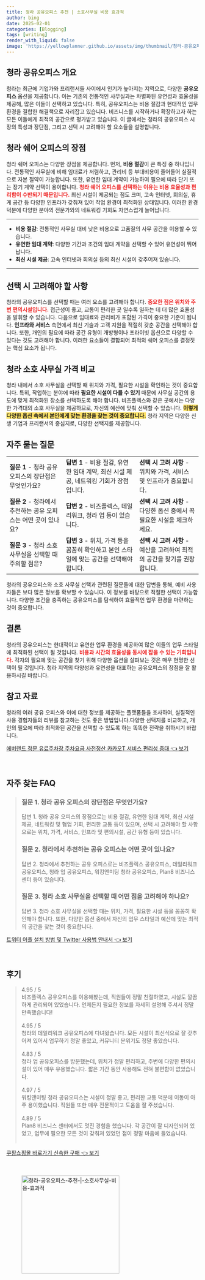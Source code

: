 ```yaml
---
title: 청라 공유오피스 추천 | 소호사무실 비용 효과적
author: bing
date: 2025-02-01
categories: [Blogging]
tags: [writing]
render_with_liquid: false
image: 'https://yellowplanner.github.io/assets/img/thumbnail/청라-공유오피스-추천-|-소호사무실-비용-효과적.webp'
---
```



<h2 id='청라 공유오피스 개요'>청라 공유오피스 개요</h2>

<p>청라는 최근에 기업가와 프리랜서들 사이에서 인기가 높아지는 지역으로, 다양한 <b>공유오피스</b> 옵션을 제공합니다. 이는 기존의 전통적인 사무실과는 차별화된 유연성과 효율성을 제공해, 많은 이들이 선택하고 있습니다. 특히, 공유오피스는 비용 절감과 현대적인 업무 환경을 결합한 해결책으로 자리잡고 있습니다. 비즈니스를 시작하거나 확장하고자 하는 모든 이들에게 최적의 공간으로 평가받고 있습니다. 이 글에서는 청라의 공유오피스 시장의 특성과 장단점, 그리고 선택 시 고려해야 할 요소들을 설명합니다.</p>

<h2 id='청라 쉐어 오피스의 장점'>청라 쉐어 오피스의 장점</h2>

<p>청라 쉐어 오피스는 다양한 장점을 제공합니다. 먼저, <b>비용 절감</b>이 큰 특징 중 하나입니다. 전통적인 사무실에 비해 임대료가 저렴하고, 관리비 등 부대비용이 줄어들어 실질적으로 자본 절약이 가능합니다. 또한, 유연한 임대 계약이 가능하여 필요에 따라 단기 또는 장기 계약 선택이 용이합니다. <b><span style="color: #ee2323;">청라 쉐어 오피스를 선택하는 이유는 비용 효율성과 편리함이 수반되기 때문입니다.</span></b> 최신 시설이 제공되는 점도 크며, 고속 인터넷, 회의실, 휴게 공간 등 다양한 인프라가 갖춰져 있어 작업 환경이 최적화된 상태입니다. 이러한 환경 덕분에 다양한 분야의 전문가와의 네트워킹 기회도 자연스럽게 늘어납니다.</p>

<hr />

<ul>
    <li><b>비용 절감</b>: 전통적인 사무실 대비 낮은 비용으로 고품질의 사무 공간을 이용할 수 있습니다.</li>
    <li><b>유연한 임대 계약</b>: 다양한 기간과 조건의 임대 계약을 선택할 수 있어 유연성이 뛰어납니다.</li>
    <li><b>최신 시설 제공</b>: 고속 인터넷과 회의실 등의 최신 시설이 갖추어져 있습니다.</li>
</ul>

<hr />

<h2 id='선택 시 고려해야 할 사항'>선택 시 고려해야 할 사항</h2>

<p>청라의 공유오피스를 선택할 때는 여러 요소를 고려해야 합니다. <b><span style="color: #ee2323;">중요한 점은 위치와 주변 편의시설입니다.</span></b> 접근성이 좋고, 교통이 편리한 곳 일수록 일하는 데 더 많은 효율성을 발휘할 수 있습니다. 다음으로 임대료와 관리비가 포함된 가격이 중요한 기준이 됩니다. <b>인프라와 서비스</b> 측면에서 최신 기술과 고객 지원을 적절히 갖춘 공간을 선택해야 합니다. 또한, 개인의 필요에 따라 공간 유형이 개방형이나 프라이빗 옵션으로 다양할 수 있다는 것도 고려해야 합니다. 이러한 요소들이 결합되어 최적의 쉐어 오피스를 결정짓는 핵심 요소가 됩니다.</p>

<h2 id='청라 소호 사무실 가격 비교'>청라 소호 사무실 가격 비교</h2>

<p>청라 내에서 소호 사무실을 선택할 때 위치와 가격, 필요한 시설을 확인하는 것이 중요합니다. 특히, 작업하는 분야에 따라 <b>필요한 시설이 다를 수 있기</b> 때문에 사무실 공간의 용도에 맞게 최적화된 장소를 선택하도록 해야 합니다. 비즈플렉스와 같은 곳에서는 다양한 가격대의 소호 사무실을 제공하므로, 자신의 예산에 맞춰 선택할 수 있습니다. <b><span style="background-color: #ffe066;">이렇게 다양한 옵션 속에서 본인에게 맞는 환경을 찾는 것이 중요합니다.</span></b> 청라 지역은 다양한 신생 기업과 프리랜서의 중심지로, 다양한 선택지를 제공합니다.</p>

<h2 id='자주 묻는 질문'>자주 묻는 질문</h2>

<table>
    <tr>
        <td><b>질문 1</b> - 청라 공유 오피스의 장단점은 무엇인가요?</td>
        <td><b>답변 1</b> - 비용 절감, 유연한 임대 계약, 최신 시설 제공, 네트워킹 기회가 장점입니다.</td>
        <td><b>선택 시 고려 사항</b> - 위치와 가격, 서비스 및 인프라가 중요합니다.</td>
    </tr>
    <tr>
        <td><b>질문 2</b> - 청라에서 추천하는 공유 오피스는 어떤 곳이 있나요?</td>
        <td><b>답변 2</b> - 비즈플렉스, 데일리워크, 청라 업 등이 있습니다.</td>
        <td><b>선택 시 고려 사항</b> - 다양한 옵션 중에서 꼭 필요한 시설을 체크하세요.</td>
    </tr>
    <tr>
        <td><b>질문 3</b> - 청라 소호 사무실을 선택할 때 주의할 점은?</td>
        <td><b>답변 3</b> - 위치, 가격 등을 꼼꼼히 확인하고 본인 스타일에 맞는 공간을 선택해야 합니다.</td>
        <td><b>선택 시 고려 사항</b> - 예산을 고려하여 최적의 공간을 찾기를 권장합니다.</td>
    </tr>
</table>

<p>청라의 공유오피스와 소호 사무실 선택과 관련된 질문들에 대한 답변을 통해, 예비 사용자들은 보다 많은 정보를 확보할 수 있습니다. 이 정보를 바탕으로 적절한 선택이 가능합니다. 다양한 조건을 충족하는 공유오피스를 탐색하여 효율적인 업무 환경을 마련하는 것이 중요합니다.</p>

<h2 id='결론'>결론</h2>

<p>청라의 공유오피스는 현대적이고 유연한 업무 환경을 제공하여 많은 이들의 업무 스타일에 최적화된 선택이 될 것입니다. <b><span style="color: #ee2323;">비용과 시간의 효율성을 동시에 잡을 수 있는 기회입니다.</span></b> 각자의 필요에 맞는 공간을 찾기 위해 다양한 옵션을 살펴보는 것은 매우 현명한 선택이 될 것입니다. 청라 지역의 다양성과 유연성을 대표하는 공유오피스의 장점을 잘 활용하시길 바랍니다.</p>

<h2 id='참고 자료'>참고 자료</h2>

<p>청라의 여러 공유 오피스와 이에 대한 정보를 제공하는 플랫폼들을 조사하여, 실질적인 사용 경험자들의 리뷰를 참고하는 것도 좋은 방법입니다.다양한 선택지를 비교하고, 개인의 필요에 따라 최적화된 공간을 선택할 수 있도록 하는 똑똑한 전략을 취하시기 바랍니다.</p>


<p><a class="click-button" title="에버랜드 정문 유료주차장 주차요금 사전정산 카카오T 서비스 편리성 증대" href="https://yellowplanner.github.io/posts/%EC%97%90%EB%B2%84%EB%9E%9C%EB%93%9C-%EC%A0%95%EB%AC%B8-%EC%9C%A0%EB%A3%8C%EC%A3%BC%EC%B0%A8%EC%9E%A5-%EC%A3%BC%EC%B0%A8%EC%9A%94%EA%B8%88-%EC%82%AC%EC%A0%84%EC%A0%95%EC%82%B0-%EC%B9%B4%EC%B9%B4%EC%98%A4T-%EC%84%9C%EB%B9%84%EC%8A%A4-%ED%8E%B8%EB%A6%AC%EC%84%B1-%EC%A6%9D%EB%8C%80/" rel="dofollow">에버랜드 정문 유료주차장 주차요금 사전정산 카카오T 서비스 편리성 증대 👈 보기</a></p><br>
<h2 id='자주_찾는_FAQ'>자주 찾는 FAQ</h2>
<div itemscope="" itemtype="https://schema.org/FAQPage"> 
<blockquote> 
<div itemscope="" itemprop="mainEntity" itemtype="https://schema.org/Question"> 
<h3 itemprop="name">질문 1. 청라 공유 오피스의 장단점은 무엇인가요?</h3> 
<div itemscope="" itemprop="acceptedAnswer" itemtype="https://schema.org/Answer"> 
<span itemprop="text"> 
<p>답변 1. 청라 공유 오피스의 장점으로는 비용 절감, 유연한 임대 계약, 최신 시설 제공, 네트워킹 및 협업 기회, 편리한 교통 등이 있으며, 선택 시 고려해야 할 사항으로는 위치, 가격, 서비스, 인프라 및 편의시설, 공간 유형 등이 있습니다.</p> 
</span> 
</div> 
</div> 
<div itemscope="" itemprop="mainEntity" itemtype="https://schema.org/Question"> 
<h3 itemprop="name">질문 2. 청라에서 추천하는 공유 오피스는 어떤 곳이 있나요?</h3> 
<div itemscope="" itemprop="acceptedAnswer" itemtype="https://schema.org/Answer"> 
<span itemprop="text"> 
<p>답변 2. 청라에서 추천하는 공유 오피스로는 비즈플렉스 공유오피스, 데일리워크 공유오피스, 청라 업 공유오피스, 워킹앤미팅 청라 공유오피스, Plan8 비즈니스 센터 등이 있습니다.</p> 
</span> 
</div> 
</div> 
<div itemscope="" itemprop="mainEntity" itemtype="https://schema.org/Question"> 
<h3 itemprop="name">질문 3. 청라 소호 사무실을 선택할 때 어떤 점을 고려해야 하나요?</h3> 
<div itemscope="" itemprop="acceptedAnswer" itemtype="https://schema.org/Answer"> 
<span itemprop="text"> 
<p>답변 3. 청라 소호 사무실을 선택할 때는 위치, 가격, 필요한 시설 등을 꼼꼼히 확인해야 합니다. 또한, 다양한 옵션 중에서 자신의 업무 스타일과 예산에 맞는 최적의 공간을 찾는 것이 중요합니다.</p> 
</span> 
</div> 
</div> 
</blockquote> 
</div>
<p><a class="click-button" title="트위터 어플 설치 방법 및 Twitter 사용법 안내서" href="https://yellowplanner.github.io/posts/%ED%8A%B8%EC%9C%84%ED%84%B0-%EC%96%B4%ED%94%8C-%EC%84%A4%EC%B9%98-%EB%B0%A9%EB%B2%95-%EB%B0%8F-Twitter-%EC%82%AC%EC%9A%A9%EB%B2%95-%EC%95%88%EB%82%B4%EC%84%9C/" rel="dofollow">트위터 어플 설치 방법 및 Twitter 사용법 안내서 👈 보기</a></p><br>
<h2 id='후기'>후기</h2>
<div itemscope itemtype="https://schema.org/Product">
  <blockquote>
  <div itemprop="review" itemscope itemtype="https://schema.org/Review">
      <div itemprop="reviewRating" itemscope itemtype="https://schema.org/Rating"> <span itemprop="ratingValue">4.95</span> / <span itemprop="bestRating">5</span> </div>
      <span itemprop="reviewBody">비즈플렉스 공유오피스를 이용해봤는데, 직원들이 정말 친절하였고, 시설도 깔끔하게 관리되어 있었습니다. 언제든지 필요한 정보를 자세히 설명해 주셔서 정말 만족했습니다!</span>
  </div>
  <br>
  <div itemprop="review" itemscope itemtype="https://schema.org/Review">
      <div itemprop="reviewRating" itemscope itemtype="https://schema.org/Rating"> <span itemprop="ratingValue">4.95</span> / <span itemprop="bestRating">5</span> </div>
      <span itemprop="reviewBody">청라의 데일리워크 공유오피스에 다녀왔습니다. 모든 시설이 최신식으로 잘 갖추어져 있어서 업무하기 정말 좋았고, 커뮤니티 분위기도 정말 좋았습니다.</span>
  </div>
  <br>
  <div itemprop="review" itemscope itemtype="https://schema.org/Review">
      <div itemprop="reviewRating" itemscope itemtype="https://schema.org/Rating"> <span itemprop="ratingValue">4.83</span> / <span itemprop="bestRating">5</span> </div>
      <span itemprop="reviewBody">청라 업 공유오피스를 방문했는데, 위치가 정말 편리하고, 주변에 다양한 편의시설이 있어 매우 유용했습니다. 짧은 기간 동안 사용해도 전혀 불편함이 없었습니다.</span>
  </div>
  <br>
  <div itemprop="review" itemscope itemtype="https://schema.org/Review">
      <div itemprop="reviewRating" itemscope itemtype="https://schema.org/Rating"> <span itemprop="ratingValue">4.97</span> / <span itemprop="bestRating">5</span> </div>
      <span itemprop="reviewBody">워킹앤미팅 청라 공유오피스는 시설이 정말 좋고, 편리한 교통 덕분에 이동이 아주 용이했습니다. 직원들 또한 매우 전문적이고 도움을 잘 주셨습니다.</span>
  </div>
  <br>
  <div itemprop="review" itemscope itemtype="https://schema.org/Review">
      <div itemprop="reviewRating" itemscope itemtype="https://schema.org/Rating"> <span itemprop="ratingValue">4.89</span> / <span itemprop="bestRating">5</span> </div>
      <span itemprop="reviewBody">Plan8 비즈니스 센터에서도 멋진 경험을 했습니다. 각 공간이 잘 디자인되어 있었고, 업무에 필요한 모든 것이 갖춰져 있었던 점이 정말 마음에 들었습니다.</span>
  </div>
  <br>
  </blockquote>
</div>
<p><a class="click-button" title="쿠팡쇼핑몰 바로가기 신속한 구매" href="https://yellowplanner.github.io/posts/%EC%BF%A0%ED%8C%A1%EC%87%BC%ED%95%91%EB%AA%B0-%EB%B0%94%EB%A1%9C%EA%B0%80%EA%B8%B0-%EC%8B%A0%EC%86%8D%ED%95%9C-%EA%B5%AC%EB%A7%A4/" rel="dofollow">쿠팡쇼핑몰 바로가기 신속한 구매 👈 보기</a></p><br>
<figure class="image"><img src="https://yellowplanner.github.io/assets/img/thumbnail/청라-공유오피스-추천-|-소호사무실-비용-효과적.webp" alt="청라-공유오피스-추천-|-소호사무실-비용-효과적" width="256" height="256"></figure>